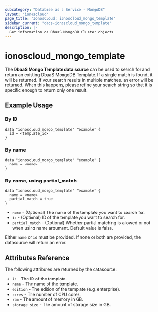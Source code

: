 ```yaml
---
subcategory: "Database as a Service - MongoDB"
layout: "ionoscloud"
page_title: "IonosCloud: ionoscloud_mongo_template"
sidebar_current: "docs-ionoscloud_mongo_template"
description: |-
  Get information on DbaaS MongoDB Cluster objects.
---
```


# ionoscloud_mongo_template

The **DbaaS Mongo Template data source** can be used to search for and return an existing DbaaS MongoDB Template.
If a single match is found, it will be returned. If your search results in multiple matches, an error will be returned.
When this happens, please refine your search string so that it is specific enough to return only one result.

## Example Usage

### By ID
```hcl
data "ionoscloud_mongo_template" "example" {
  id = <template_id>
}
```
### By name

```hcl
data "ionoscloud_mongo_template" "example" {
  name = <name>
}
```

### By name, using partial_match

```hcl
data "ionoscloud_mongo_template" "example" {
  name = <name>
  partial_match = true
}
```

* `name` - (Optional) The name of the template you want to search for.
* `id` - (Optional) ID of the template you want to search for.
* `partial_match` - (Optional) Whether partial matching is allowed or not when using name argument. Default value is false.

Either `name` or `id` must be provided. If none or both are provided, the datasource will return an error.

## Attributes Reference

The following attributes are returned by the datasource:

* `id` - The ID of the template.
* `name` - The name of the template.
* `edition` - The edition of the template (e.g. enterprise).
* `cores` - The number of CPU cores.
* `ram` - The amount of memory in GB.
* `storage_size` - The amount of storage size in GB.
